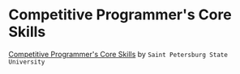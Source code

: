 # Competitive Programmer's Core Skills
[Competitive Programmer's Core Skills](https://www.coursera.org/learn/competitive-programming-core-skills) by `Saint Petersburg State University`
